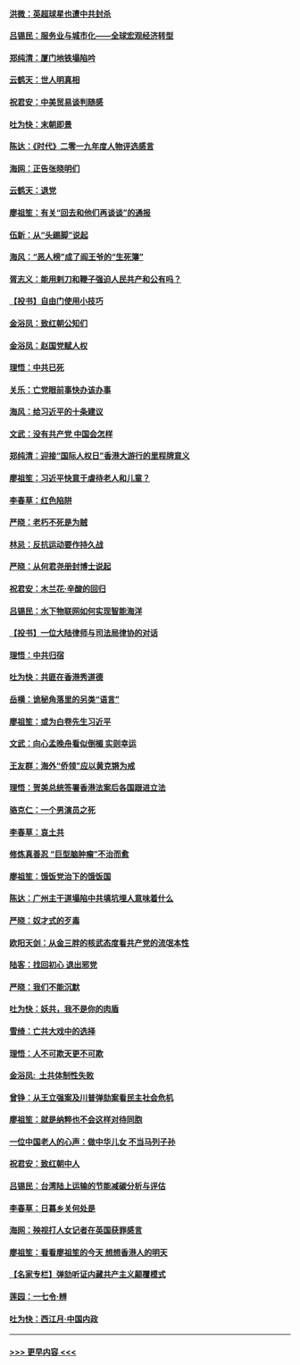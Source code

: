 #### [洪微：英超球星也遭中共封杀](../pages/nsc993/n11727243.md?t=12172044) 
#### [吕锡民：服务业与城市化——全球宏观经济转型](../pages/nsc993/n11725845.md?t=12172044) 
#### [郑纯清：厦门地铁塌陷吟](../pages/nsc993/n11725813.md?t=12172044) 
#### [云鹤天：世人明真相](../pages/nsc993/n11725621.md?t=12172044) 
#### [祝君安：中美贸易谈判随感](../pages/nsc993/n11725609.md?t=12172044) 
#### [吐为快：末朝即景](../pages/nsc993/n11723365.md?t=12172044) 
#### [陈达：《时代》二零一九年度人物评选感言](../pages/nsc993/n11723337.md?t=12172044) 
#### [海网：正告张晓明们](../pages/nsc993/n11723228.md?t=12172044) 
#### [云鹤天：退党](../pages/nsc993/n11723056.md?t=12172044) 
#### [廖祖笙：有关“回去和他们再谈谈”的通报](../pages/nsc993/n11722442.md?t=12172044) 
#### [伍新：从“头踢脚”说起](../pages/nsc993/n11722429.md?t=12172044) 
#### [海风：“恶人榜”成了阎王爷的“生死簿”](../pages/nsc993/n11722272.md?t=12172044) 
#### [胥志义：能用剌刀和鞭子强迫人民共产和公有吗？](../pages/nsc993/n11720569.md?t=12172044) 
#### [【投书】自由门使用小技巧](../pages/nsc993/n11720180.md?t=12172044) 
#### [金浴凤：致红朝公知们](../pages/nsc993/n11720563.md?t=12172044) 
#### [金浴凤：赵国党赋人权](../pages/nsc993/n11720533.md?t=12172044) 
#### [理悟：中共已死](../pages/nsc993/n11720233.md?t=12172044) 
#### [关乐：亡党眼前事快办该办事](../pages/nsc993/n11719160.md?t=12172044) 
#### [海风：给习近平的十条建议](../pages/nsc993/n11717616.md?t=12172044) 
#### [文武：没有共产党 中国会怎样](../pages/nsc993/n11717584.md?t=12172044) 
#### [郑纯清：迎接“国际人权日”香港大游行的里程牌意义](../pages/nsc993/n11717417.md?t=12172044) 
#### [廖祖笙：习近平快意于虐待老人和儿童？](../pages/nsc993/n11715313.md?t=12172044) 
#### [李春草：红色陷阱](../pages/nsc993/n11715029.md?t=12172044) 
#### [严晓：老朽不死是为贼](../pages/nsc993/n11712910.md?t=12172044) 
#### [林忌：反抗运动要作持久战](../pages/nsc993/n11712623.md?t=12172044) 
#### [严晓：从何君尧册封博士说起](../pages/nsc993/n11712465.md?t=12172044) 
#### [祝君安：木兰花·辛酸的回归](../pages/nsc993/n11712381.md?t=12172044) 
#### [吕锡民：水下物联网如何实现智能海洋](../pages/nsc993/n11711158.md?t=12172044) 
#### [【投书】一位大陆律师与司法局律协的对话](../pages/nsc993/n11709675.md?t=12172044) 
#### [理悟：中共归宿](../pages/nsc993/n11710059.md?t=12172044) 
#### [吐为快：共匪在香港秀道德](../pages/nsc993/n11709979.md?t=12172044) 
#### [岳横：诡秘角落里的另类“语言”](../pages/nsc993/n11709792.md?t=12172044) 
#### [廖祖笙：或为白卷先生习近平](../pages/nsc993/n11708330.md?t=12172044) 
#### [文武：向心孟晚舟看似倒楣 实则幸运](../pages/nsc993/n11708236.md?t=12172044) 
#### [王友群：海外“侨领”应以黄克锵为戒](../pages/nsc993/n11706176.md?t=12172044) 
#### [理悟：贺美总统签署香港法案后各国跟进立法](../pages/nsc993/n11706853.md?t=12172044) 
#### [骆克仁：一个男演员之死](../pages/nsc993/n11706677.md?t=12172044) 
#### [李春草：哀土共](../pages/nsc993/n11706255.md?t=12172044) 
#### [修炼真善忍 “巨型脑肿瘤”不治而愈](../pages/nsc993/n11705340.md?t=12172044) 
#### [廖祖笙：饿饭党治下的饿饭国](../pages/nsc993/n11705085.md?t=12172044) 
#### [陈达：广州主干道塌陷中共填坑埋人意味着什么](../pages/nsc993/n11705046.md?t=12172044) 
#### [严晓：奴才式的歹毒](../pages/nsc993/n11704826.md?t=12172044) 
#### [欧阳天剑：从金三胖的核武态度看共产党的流氓本性](../pages/nsc993/n11702238.md?t=12172044) 
#### [陆客：找回初心 退出邪党](../pages/nsc993/n11702213.md?t=12172044) 
#### [严晓：我们不能沉默](../pages/nsc993/n11702110.md?t=12172044) 
#### [吐为快：妖共，我不是你的肉盾](../pages/nsc993/n11701366.md?t=12172044) 
#### [雪绮：亡共大戏中的选择](../pages/nsc993/n11699922.md?t=12172044) 
#### [理悟：人不可欺天更不可欺](../pages/nsc993/n11699657.md?t=12172044) 
#### [金浴凤:  土共体制性失败](../pages/nsc993/n11699361.md?t=12172044) 
#### [曾铮：从王立强案及川普弹劾案看民主社会危机](../pages/nsc993/n11699318.md?t=12172044) 
#### [廖祖笙：就是纳粹也不会这样对待同胞](../pages/nsc993/n11697658.md?t=12172044) 
#### [一位中国老人的心声：做中华儿女 不当马列子孙](../pages/nsc993/n11697525.md?t=12172044) 
#### [祝君安：致红朝中人](../pages/nsc993/n11697518.md?t=12172044) 
#### [吕锡民：台湾陆上运输的节能减碳分析与评估](../pages/nsc993/n11694983.md?t=12172044) 
#### [李春草：日暮乡关何处是](../pages/nsc993/n11694805.md?t=12172044) 
#### [海网：殃视打人女记者在英国获罪感言](../pages/nsc993/n11693832.md?t=12172044) 
#### [廖祖笙：看看廖祖笙的今天 想想香港人的明天](../pages/nsc993/n11693707.md?t=12172044) 
#### [【名家专栏】弹劾听证内藏共产主义颠覆模式](../pages/nsc993/n11693563.md?t=12172044) 
#### [莲园：一七令‧辨](../pages/nsc993/n11692558.md?t=12172044) 
#### [吐为快：西江月·中国内政](../pages/nsc993/n11692071.md?t=12172044) 

----
#### [ >>> 更早内容 <<< ](../indexes/nsc993-earlier.md)
